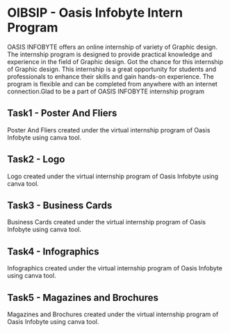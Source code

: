 # OIBSIP - Oasis Infobyte Intern Program
OASIS INFOBYTE offers an online internship of variety of Graphic design. The internship program is designed to provide practical knowledge and experience in the field of Graphic design. Got the chance for this internship of Graphic design. This internship is a great opportunity for students and professionals to enhance their skills and gain hands-on experience. The program is flexible and can be completed from anywhere with an internet connection.Glad to be a part of OASIS INFOBYTE internship program
## Task1 - Poster And Fliers
Poster And Fliers created under the virtual internship program of Oasis Infobyte using canva tool.

## Task2 - Logo
Logo created under the virtual internship program of Oasis Infobyte using canva tool. 

## Task3 - Business Cards
Business Cards created under the virtual internship program of Oasis Infobyte using canva tool. 

## Task4 - Infographics
Infographics created under the virtual internship program of Oasis Infobyte using canva tool. 

## Task5 - Magazines and Brochures
Magazines and Brochures created under the virtual internship program of Oasis Infobyte using canva tool. 
